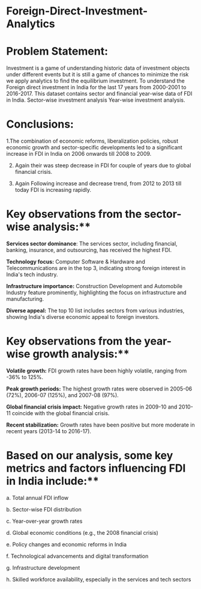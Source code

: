 # Foreign-Direct-Investment-Analytics

# Problem Statement:
Investment is a game of understanding historic data of investment objects under different events but it is still a game of chances to minimize the risk we apply analytics to find the equilibrium investment.
To understand the Foreign direct investment in India for the last 17 years from 2000-2001 to 2016-2017. 
This dataset contains sector and financial year-wise data of FDI in India.
Sector-wise investment analysis 
Year-wise investment analysis.

# Conclusions:
1.The combination of economic reforms, liberalization policies, robust economic growth and sector-specific developments led to a significant increase in FDI in India on 2006 onwards till 2008 to 2009.

2. Again their was steep decrease in FDI for couple of years due to global financial crisis.

3. Again Following increase and decrease trend, from 2012 to 2013 till today FDI is increasing rapidly.


# Key observations from the sector-wise analysis:**

**Services sector dominance**: The services sector, including financial,
banking, insurance, and outsourcing, has received the highest FDI.

**Technology focus:** Computer Software & Hardware and Telecommunications are in the top 3, indicating strong foreign interest in India's tech industry.

**Infrastructure importance:** Construction Development and Automobile Industry feature prominently, highlighting the focus on infrastructure and manufacturing.

**Diverse appeal:** The top 10 list includes sectors from various industries, showing India's diverse economic appeal to foreign investors.

# Key observations from the year-wise growth analysis:**
**Volatile growth:** FDI growth rates have been highly volatile, ranging from -36% to 125%.

**Peak growth periods:** The highest growth rates were observed in 2005-06 (72%), 2006-07 (125%), and 2007-08 (97%).

**Global financial crisis impact:** Negative growth rates in 2009-10 and 2010-11 coincide with the global financial crisis.

**Recent stabilization:** Growth rates have been positive but more moderate in recent years (2013-14 to 2016-17).


# Based on our analysis, some key metrics and factors influencing FDI in India include:**
a. Total annual FDI inflow

b. Sector-wise FDI distribution

c. Year-over-year growth rates

d. Global economic conditions (e.g., the 2008 financial crisis)

e. Policy changes and economic reforms in India

f. Technological advancements and digital transformation

g. Infrastructure development

h. Skilled workforce availability, especially in the services and tech sectors
